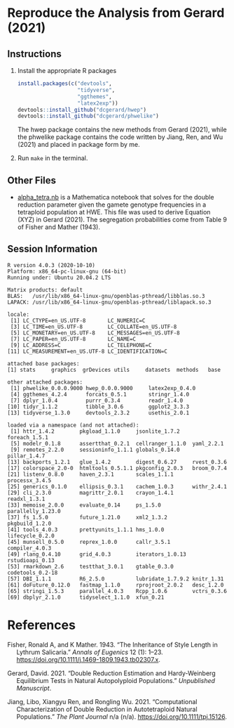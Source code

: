 
<!-- README.md is generated from README.Rmd. Please edit that file -->

# Reproduce the Analysis from Gerard (2021)

## Instructions

1.  Install the appropriate R packages

    ``` r
    install.packages(c("devtools",
                       "tidyverse",
                       "ggthemes",
                       "latex2exp"))
    devtools::install_github("dcgerard/hwep")
    devtools::install_github("dcgerard/phwelike")
    ```

    The hwep package contains the new methods from Gerard (2021), while
    the phwelike package contains the code written by Jiang, Ren, and
    Wu (2021) and placed in package form by me.

2.  Run `make` in the terminal.

## Other Files

-   [alpha\_tetra.nb](./analysis/alpha_tetra.nb) is a Mathematica
    notebook that solves for the double reduction parameter given the
    gamete genotype frequencies in a tetraploid population at HWE. This
    file was used to derive Equation (XYZ) in Gerard (2021). The
    segregation probabilities come from Table 9 of Fisher and
    Mather (1943).

## Session Information

    R version 4.0.3 (2020-10-10)
    Platform: x86_64-pc-linux-gnu (64-bit)
    Running under: Ubuntu 20.04.2 LTS

    Matrix products: default
    BLAS:   /usr/lib/x86_64-linux-gnu/openblas-pthread/libblas.so.3
    LAPACK: /usr/lib/x86_64-linux-gnu/openblas-pthread/liblapack.so.3

    locale:
     [1] LC_CTYPE=en_US.UTF-8       LC_NUMERIC=C              
     [3] LC_TIME=en_US.UTF-8        LC_COLLATE=en_US.UTF-8    
     [5] LC_MONETARY=en_US.UTF-8    LC_MESSAGES=en_US.UTF-8   
     [7] LC_PAPER=en_US.UTF-8       LC_NAME=C                 
     [9] LC_ADDRESS=C               LC_TELEPHONE=C            
    [11] LC_MEASUREMENT=en_US.UTF-8 LC_IDENTIFICATION=C       

    attached base packages:
    [1] stats     graphics  grDevices utils     datasets  methods   base     

    other attached packages:
     [1] phwelike_0.0.0.9000 hwep_0.0.0.9000     latex2exp_0.4.0    
     [4] ggthemes_4.2.4      forcats_0.5.1       stringr_1.4.0      
     [7] dplyr_1.0.4         purrr_0.3.4         readr_1.4.0        
    [10] tidyr_1.1.2         tibble_3.0.6        ggplot2_3.3.3      
    [13] tidyverse_1.3.0     devtools_2.3.2      usethis_2.0.1      

    loaded via a namespace (and not attached):
     [1] httr_1.4.2        pkgload_1.1.0     jsonlite_1.7.2    foreach_1.5.1    
     [5] modelr_0.1.8      assertthat_0.2.1  cellranger_1.1.0  yaml_2.2.1       
     [9] remotes_2.2.0     sessioninfo_1.1.1 globals_0.14.0    pillar_1.4.7     
    [13] backports_1.2.1   glue_1.4.2        digest_0.6.27     rvest_0.3.6      
    [17] colorspace_2.0-0  htmltools_0.5.1.1 pkgconfig_2.0.3   broom_0.7.4      
    [21] listenv_0.8.0     haven_2.3.1       scales_1.1.1      processx_3.4.5   
    [25] generics_0.1.0    ellipsis_0.3.1    cachem_1.0.3      withr_2.4.1      
    [29] cli_2.3.0         magrittr_2.0.1    crayon_1.4.1      readxl_1.3.1     
    [33] memoise_2.0.0     evaluate_0.14     ps_1.5.0          parallelly_1.23.0
    [37] fs_1.5.0          future_1.21.0     xml2_1.3.2        pkgbuild_1.2.0   
    [41] tools_4.0.3       prettyunits_1.1.1 hms_1.0.0         lifecycle_0.2.0  
    [45] munsell_0.5.0     reprex_1.0.0      callr_3.5.1       compiler_4.0.3   
    [49] rlang_0.4.10      grid_4.0.3        iterators_1.0.13  rstudioapi_0.13  
    [53] rmarkdown_2.6     testthat_3.0.1    gtable_0.3.0      codetools_0.2-18 
    [57] DBI_1.1.1         R6_2.5.0          lubridate_1.7.9.2 knitr_1.31       
    [61] doFuture_0.12.0   fastmap_1.1.0     rprojroot_2.0.2   desc_1.2.0       
    [65] stringi_1.5.3     parallel_4.0.3    Rcpp_1.0.6        vctrs_0.3.6      
    [69] dbplyr_2.1.0      tidyselect_1.1.0  xfun_0.21        

# References

<div id="refs" class="references csl-bib-body hanging-indent">

<div id="ref-fisher1943inheritance" class="csl-entry">

Fisher, Ronald A, and K Mather. 1943. “The Inheritance of Style Length
in Lythrum Salicaria.” *Annals of Eugenics* 12 (1): 1–23.
<https://doi.org/10.1111/j.1469-1809.1943.tb02307.x>.

</div>

<div id="ref-gerard2021double" class="csl-entry">

Gerard, David. 2021. “Double Reduction Estimation and Hardy-Weinberg
Equilibrium Tests in Natural Autopolyploid Populations.” *Unpublished
Manuscript*.

</div>

<div id="ref-jiang2021computational" class="csl-entry">

Jiang, Libo, Xiangyu Ren, and Rongling Wu. 2021. “Computational
Characterization of Double Reduction in Autotetraploid Natural
Populations.” *The Plant Journal* n/a (n/a).
<https://doi.org/10.1111/tpj.15126>.

</div>

</div>
